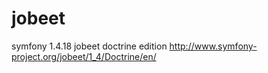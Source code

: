 jobeet
======
symfony 1.4.18 jobeet
doctrine edition
http://www.symfony-project.org/jobeet/1_4/Doctrine/en/
